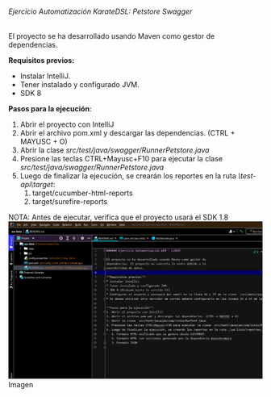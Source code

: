 ###### Ejercicio Automatización KarateDSL: Petstore Swagger

El proyecto se ha desarrollado usando Maven como gestor de dependencias.

**Requisitos previos:**
* Instalar IntelliJ.
* Tener instalado y configurado JVM.
* SDK 8

**Pasos para la ejecución**:
1. Abrir el proyecto con IntelliJ
2. Abrir el archivo pom.xml y descargar las dependencias. (CTRL + MAYUSC + O)
3. Abrir la clase _src/test/java/swagger/RunnerPetstore.java_
4. Presione las teclas CTRL+Mayusc+F10 para ejecutar la clase _src/test/java/swagger/RunnerPetstore.java_
5. Luego de finalizar la ejecución, se crearán los reportes en la ruta _\test-api\target_:
    1. target/cucumber-html-reports
    3. target/surefire-reports

NOTA: Antes de ejecutar, verifica que el proyecto usará el SDK 1.8
![](ejecuta-java1.8.gif)Imagen

